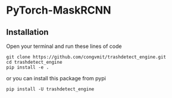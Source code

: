 # PyTorch-MaskRCNN


## Installation

Open your terminal and run these lines of code

```
git clone https://github.com/congvmit/trashdetect_engine.git
cd trashdetect_engine
pip install -e .
```

or you can install this package from pypi

```
pip install -U trashdetect_engine
```

